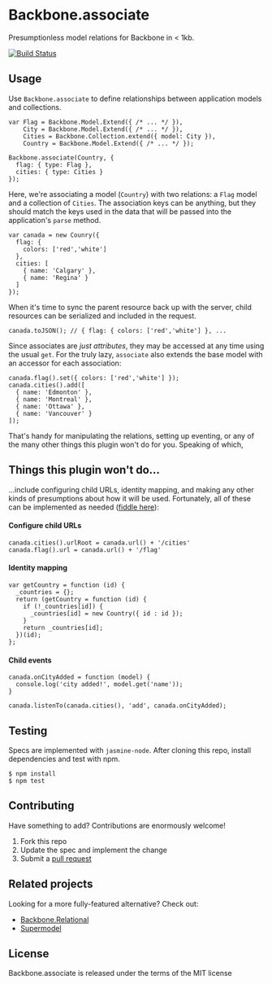 Backbone.associate 
==================

Presumptionless model relations for Backbone in < 1kb.

[![Build Status](https://travis-ci.org/rjz/backbone-associate.png)](https://travis-ci.org/rjz/backbone-associate)


## Usage

Use `Backbone.associate` to define relationships between application models 
and collections.

    var Flag = Backbone.Model.Extend({ /* ... */ }),
        City = Backbone.Model.Extend({ /* ... */ }),
        Cities = Backbone.Collection.extend({ model: City }),
        Country = Backbone.Model.Extend({ /* ... */ });

    Backbone.associate(Country, {
      flag: { type: Flag },
      cities: { type: Cities }
    });

Here, we're associating a model (`Country`) with two relations: a `Flag`
model and a collection of `Cities`. The association keys can be anything,
but they should match the keys used in the data that will be passed into
the application's `parse` method.

    var canada = new Counry({
      flag: { 
        colors: ['red','white'] 
      },
      cities: [
        { name: 'Calgary' },
        { name: 'Regina' }
      ]
    });

When it's time to sync the parent resource back up with the server, 
child resources can be serialized and included in the request.

    canada.toJSON(); // { flag: { colors: ['red','white'] }, ...

Since associates are *just attributes*, they may be accessed at any 
time using the usual `get`. For the truly lazy, `associate` also extends
the base model with an accessor for each association:

    canada.flag().set({ colors: ['red','white'] });
    canada.cities().add([
      { name: 'Edmonton' },
      { name: 'Montreal' },
      { name: 'Ottawa' },
      { name: 'Vancouver' }
    ]);

That's handy for manipulating the relations, setting up eventing, or 
any of the many other things this plugin won't do for you. Speaking of
which,

## Things this plugin won't do...

...include configuring child URLs, identity mapping, and making any other 
kinds of presumptions about how it will be used. Fortunately, all of these 
can be implemented as needed 
([fiddle here](http://jsfiddle.net/rjzaworski/79T94/)):

#### Configure child URLs

    canada.cities().urlRoot = canada.url() + '/cities'
    canada.flag().url = canada.url() + '/flag'

#### Identity mapping

    var getCountry = function (id) {
      _countries = {};
      return (getCountry = function (id) {
        if (!_countries[id]) {
          _countries[id] = new Country({ id : id });
        }
        return _countries[id];
      })(id);
    };

#### Child events

    canada.onCityAdded = function (model) {
      console.log('city added!', model.get('name'));
    }

    canada.listenTo(canada.cities(), 'add', canada.onCityAdded);

## Testing

Specs are implemented with `jasmine-node`. After cloning this repo, 
install dependencies and test with npm.

    $ npm install
    $ npm test

## Contributing

Have something to add? Contributions are enormously welcome!

  1. Fork this repo
  2. Update the spec and implement the change
  3. Submit a [pull request](help.github.com/pull-requests/)

## Related projects

Looking for a more fully-featured alternative? Check out:

  * [Backbone.Relational](https://github.com/PaulUithol/Backbone-relational)
  * [Supermodel](https://github.com/pathable/supermodel)

## License

Backbone.associate is released under the terms of the MIT license

